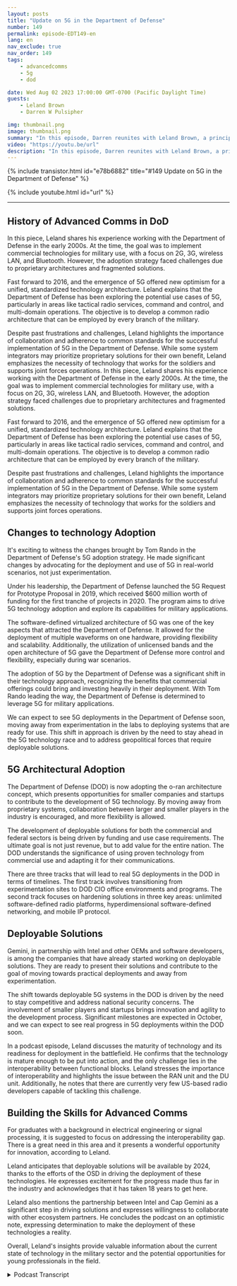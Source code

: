 ```yaml
---
layout: posts
title: "Update on 5G in the Department of Defense"
number: 149
permalink: episode-EDT149-en
lang: en
nav_exclude: true
nav_order: 149
tags:
    - advancedcomms
    - 5g
    - dod

date: Wed Aug 02 2023 17:00:00 GMT-0700 (Pacific Daylight Time)
guests:
    - Leland Brown
    - Darren W Pulsipher

img: thumbnail.png
image: thumbnail.png
summary: "In this episode, Darren reunites with Leland Brown, a principal engineer at Capgemini and a previous guest on the show, to discuss the upcoming advancements of 5G technology in the US Department of Defense."
video: "https://youtu.be/url"
description: "In this episode, Darren reunites with Leland Brown, a principal engineer at Capgemini and a previous guest on the show, to discuss the upcoming advancements of 5G technology in the US Department of Defense."
---
```


<div>
{% include transistor.html id="e78b6882" title="#149 Update on 5G in the Department of Defense" %}

{% include youtube.html id="url" %}
</div>

---

## History of Advanced Comms in DoD

In this piece, Leland shares his experience working with the Department of Defense in the early 2000s. At the time, the goal was to implement commercial technologies for military use, with a focus on 2G, 3G, wireless LAN, and Bluetooth. However, the adoption strategy faced challenges due to proprietary architectures and fragmented solutions.

Fast forward to 2016, and the emergence of 5G offered new optimism for a unified, standardized technology architecture. Leland explains that the Department of Defense has been exploring the potential use cases of 5G, particularly in areas like tactical radio services, command and control, and multi-domain operations. The objective is to develop a common radio architecture that can be employed by every branch of the military.

Despite past frustrations and challenges, Leland highlights the importance of collaboration and adherence to common standards for the successful implementation of 5G in the Department of Defense. While some system integrators may prioritize proprietary solutions for their own benefit, Leland emphasizes the necessity of technology that works for the soldiers and supports joint forces operations. In this piece, Leland shares his experience working with the Department of Defense in the early 2000s. At the time, the goal was to implement commercial technologies for military use, with a focus on 2G, 3G, wireless LAN, and Bluetooth. However, the adoption strategy faced challenges due to proprietary architectures and fragmented solutions.

Fast forward to 2016, and the emergence of 5G offered new optimism for a unified, standardized technology architecture. Leland explains that the Department of Defense has been exploring the potential use cases of 5G, particularly in areas like tactical radio services, command and control, and multi-domain operations. The objective is to develop a common radio architecture that can be employed by every branch of the military.

Despite past frustrations and challenges, Leland highlights the importance of collaboration and adherence to common standards for the successful implementation of 5G in the Department of Defense. While some system integrators may prioritize proprietary solutions for their own benefit, Leland emphasizes the necessity of technology that works for the soldiers and supports joint forces operations.

## Changes to technology Adoption

It's exciting to witness the changes brought by Tom Rando in the Department of Defense's 5G adoption strategy. He made significant changes by advocating for the deployment and use of 5G in real-world scenarios, not just experimentation.

Under his leadership, the Department of Defense launched the 5G Request for Prototype Proposal in 2019, which received $600 million worth of funding for the first tranche of projects in 2020. The program aims to drive 5G technology adoption and explore its capabilities for military applications.

The software-defined virtualized architecture of 5G was one of the key aspects that attracted the Department of Defense. It allowed for the deployment of multiple waveforms on one hardware, providing flexibility and scalability. Additionally, the utilization of unlicensed bands and the open architecture of 5G gave the Department of Defense more control and flexibility, especially during war scenarios.

The adoption of 5G by the Department of Defense was a significant shift in their technology approach, recognizing the benefits that commercial offerings could bring and investing heavily in their deployment. With Tom Rando leading the way, the Department of Defense is determined to leverage 5G for military applications.

We can expect to see 5G deployments in the Department of Defense soon, moving away from experimentation in the labs to deploying systems that are ready for use. This shift in approach is driven by the need to stay ahead in the 5G technology race and to address geopolitical forces that require deployable solutions.

## 5G Architectural Adoption

The Department of Defense (DOD) is now adopting the o-ran architecture concept, which presents opportunities for smaller companies and startups to contribute to the development of 5G technology. By moving away from proprietary systems, collaboration between larger and smaller players in the industry is encouraged, and more flexibility is allowed.

The development of deployable solutions for both the commercial and federal sectors is being driven by funding and use case requirements. The ultimate goal is not just revenue, but to add value for the entire nation. The DOD understands the significance of using proven technology from commercial use and adapting it for their communications.

There are three tracks that will lead to real 5G deployments in the DOD in terms of timelines. The first track involves transitioning from experimentation sites to DOD CIO office environments and programs. The second track focuses on hardening solutions in three key areas: unlimited software-defined radio platforms, hyperdimensional software-defined networking, and mobile IP protocol.

## Deployable Solutions

Gemini, in partnership with Intel and other OEMs and software developers, is among the companies that have already started working on deployable solutions. They are ready to present their solutions and contribute to the goal of moving towards practical deployments and away from experimentation.

The shift towards deployable 5G systems in the DOD is driven by the need to stay competitive and address national security concerns. The involvement of smaller players and startups brings innovation and agility to the development process. Significant milestones are expected in October, and we can expect to see real progress in 5G deployments within the DOD soon.

In a podcast episode, Leland discusses the maturity of technology and its readiness for deployment in the battlefield. He confirms that the technology is mature enough to be put into action, and the only challenge lies in the interoperability between functional blocks. Leland stresses the importance of interoperability and highlights the issue between the RAN unit and the DU unit. Additionally, he notes that there are currently very few US-based radio developers capable of tackling this challenge.

## Building the Skills for Advanced Comms

For graduates with a background in electrical engineering or signal processing, it is suggested to focus on addressing the interoperability gap. There is a great need in this area and it presents a wonderful opportunity for innovation, according to Leland.

Leland anticipates that deployable solutions will be available by 2024, thanks to the efforts of the OSD in driving the deployment of these technologies. He expresses excitement for the progress made thus far in the industry and acknowledges that it has taken 18 years to get here.

Leland also mentions the partnership between Intel and Cap Gemini as a significant step in driving solutions and expresses willingness to collaborate with other ecosystem partners. He concludes the podcast on an optimistic note, expressing determination to make the deployment of these technologies a reality.

Overall, Leland's insights provide valuable information about the current state of technology in the military sector and the potential opportunities for young professionals in the field.



<details>
<summary> Podcast Transcript </summary>

<p></p>

</details>

